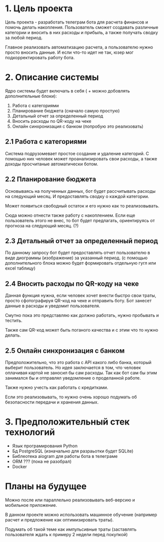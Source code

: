 # 1. Цель проекта

Цель проекта - разработать телеграм бота для расчета финансов и помочь делать накопления. 
Пользователь сможет создавать различные категории и вносить в них расходы и прибыль, а 
также получать сводку за любой период.

Главное реализовать автоматизацию расчета, а пользователю нужно просто вносить данные.
И если что-то идет не так, юзер мог подкорректировать работу бота.

# 2. Описание системы

Ядро системы будет включать в себя ( + можно добовлять дополнительные блоки):

1. Работа с категориями
1. Планирование бюджета (сначало самую простую)
1. Детальный отчет за определенный период
1. Вносить расходы по QR-коду на чеке
1. Онлайн синхронизация с банком (попробую это реализовать)

## 2.1 Работа с категориями

Система подрузомевает простое создание и удаление категорий. С помощью них человек может
проанализировать свои расходы, а также доходы просчитаные автоматически ботом.

## 2.2 Планирование бюджета

Основываясь на полученных данных, бот будет рассчитывать расходы на следующий месяц. 
И предоставлять сводку о каждой категории. 

Может появиться свободный остаток и его нужно как то реализовывать.

Сюда можно отнести также работу с накоплением. Если еще пользователь этого не внес,
то бот будет предлагать, ориентируясь от прогноза на следующий месяц. (?)

## 2.3 Детальный отчет за определенный период

По данному запросу бот будет предоставлять отчет пользователю в виде диограммы (изображение)
за указанный период. (с помощью дополнительного блока можно будет формировать отдельную
гугл или excel таблицу)

<!-- Можно отправлять на почту excel-таблицы и т. п.
А лучше объединить этот пункт с пунктом 2.7 -->

## 2.4 Вносить расходы по QR-коду на чеке

Данная функция нужна, если человек хочет внести быстро свои траты, просто сфотографируя QR-код
на чеке и отправить боту. Бот занесет данные в расходы и уведомит пользователя.

Смутно пока это представляю как должно работать, нужно пробывать и тестить.

Также сам QR-код может быть поганого качества и с этим что то нужно делать.

## 2.5 Онлайн синхронизация с банком

Предположительно, что это работа с API какого либо банка, который выберит пользователь. Но идея
заключается в том, что человек оплачивая картой не заносил бы сам расходы. Так как бот сам бы
этим занимался бы и отправлял уведомление о проделанной работе.

Также нужно учесть как работать с кредитками.

Если это реализовывать, то нужно очень хорошо подумать об безопасности передачи и
хранения данных.

# 3. Предположительный стек технологий

- Язык програмирования Python
- Бд PostgreSQL (изначально для разраьотки будет SQLite)
- Библеотека aiogram для работы бота в телеграме
- ORM ??? (пока не разобрал)
- Docker

# Планы на будущее

Можно после или параллельно реализовывать веб-версию и мобильное приложение. 

В данном проекте можно использовать машинное обучение (например расчет и предложение 
как оптимизировать траты).

Подумать об такой теме как импульсивные траты (заставлять пользователя ждать к 
примеру 2 недели перед покупкой)